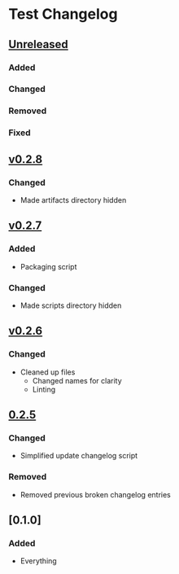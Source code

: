 # Test Changelog

## [Unreleased]
### Added


### Changed


### Removed


### Fixed


## [v0.2.8]
### Changed
- Made artifacts directory hidden

## [v0.2.7]
### Added
- Packaging script

### Changed
- Made scripts directory hidden

## [v0.2.6]
### Changed
- Cleaned up files
  - Changed names for clarity
  - Linting

## [0.2.5]
### Changed
- Simplified update changelog script

### Removed
- Removed previous broken changelog entries

## [0.1.0]
### Added
- Everything

[Unreleased]: https://github.com/Astrashh/ConfigPackAutomation/compare/v0.2.8...HEAD
[v0.2.8]: https://github.com/Astrashh/ConfigPackAutomation/compare/v0.2.7...v0.2.8
[v0.2.7]: https://github.com/Astrashh/ConfigPackAutomation/compare/v0.2.6...v0.2.7
[v0.2.6]: https://github.com/Astrashh/ConfigPackAutomation/compare/v0.2.5...v0.2.6
[0.2.5]: https://github.com/Astrashh/ConfigPackAutomation/compare/v0.2.4...v0.2.5
[0.2.4]: https://github.com/Astrashh/ConfigPackAutomation/compare/v0.2.3...v0.2.4
[0.2.2]: https://github.com/Astrashh/ConfigPackAutomation/compare/v0.2.1...v0.2.2
[0.2.1]: https://github.com/Astrashh/ConfigPackAutomation/compare/v0.2.0...v0.2.1
[0.2.0]: https://github.com/Astrashh/ConfigPackAutomation/compare/v0.1.21...v0.2.0
[0.1.21]: https://github.com/Astrashh/ConfigPackAutomation/compare/v0.1.20...v0.1.21
[0.1.20]: https://github.com/Astrashh/ConfigPackAutomation/compare/v0.1.19...v0.1.20
[0.1.19]: https://github.com/Astrashh/ConfigPackAutomation/compare/v0.1.18...v0.1.19
 [0.1.18]: https://github.com/Astrashh/ConfigPackAutomation/compare/v0.1.17...v0.1.18
[0.1.17]: https://github.com/Astrashh/ConfigPackAutomation/compare/v0.1.16...v0.1.17
[0.1.16]: https://github.com/Astrashh/ConfigPackAutomation/compare/v0.1.15...v0.1.16
[0.1.15]: https://github.com/Astrashh/ConfigPackAutomation/compare/v0.1.14...v0.1.15
[0.1.14]: https://github.com/Astrashh/ConfigPackAutomation/compare/v0.1.13...v0.1.14
[0.1.13]: https://github.com/Astrashh/ConfigPackAutomation/compare/v0.1.12...v0.1.13
[1.0.0]: https://github.com/Astrashh/ConfigPackAutomation/releases/tag/v1.0.0